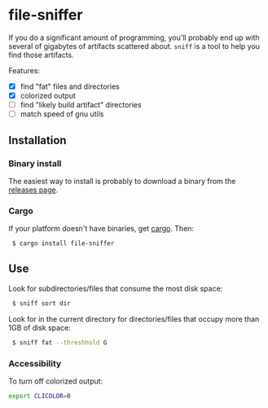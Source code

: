 # file-sniffer

If you do a significant amount of programming, you'll probably end up with
several of gigabytes of artifacts scattered about. `sniff` is a tool to help you find those artifacts.

Features:
  - [x] find "fat" files and directories
  - [x] colorized output
  - [ ] find "likely build artifact" directories
  - [ ] match speed of gnu utils

## Installation

### Binary install

The easiest way to install is probably to download a binary from the [releases
page](https://github.com/vmchale/file-sniffer/releases).

### Cargo

If your platform doesn't have binaries, get [cargo](https://rustup.rs/). Then:

```bash
 $ cargo install file-sniffer
```

## Use

Look for subdirectories/files that consume the most disk space:

```bash
 $ sniff sort dir
```

Look for in the current directory for directories/files that occupy more than 1GB of disk space:


```bash
 $ sniff fat --threshhold G
```

### Accessibility

To turn off colorized output:

```bash
export CLICOLOR=0
```
